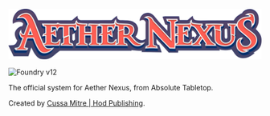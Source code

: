 ![Aether Nexus](assets/art/logo.svg)

![Foundry v12](https://img.shields.io/badge/foundry-v12-green)

The official system for Aether Nexus, from Absolute Tabletop.

Created by [Cussa Mitre | Hod Publishing](https://hodpub.com).